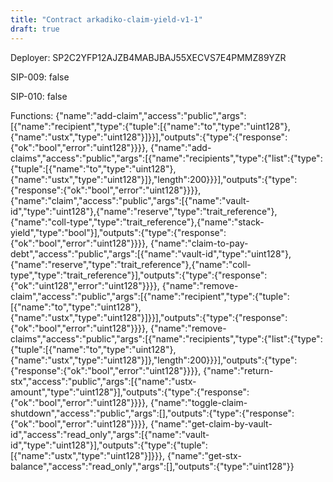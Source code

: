 ```yaml
---
title: "Contract arkadiko-claim-yield-v1-1"
draft: true
---
```

Deployer: SP2C2YFP12AJZB4MABJBAJ55XECVS7E4PMMZ89YZR

SIP-009: false

SIP-010: false

Functions:
{"name":"add-claim","access":"public","args":[{"name":"recipient","type":{"tuple":[{"name":"to","type":"uint128"},{"name":"ustx","type":"uint128"}]}}],"outputs":{"type":{"response":{"ok":"bool","error":"uint128"}}}}, {"name":"add-claims","access":"public","args":[{"name":"recipients","type":{"list":{"type":{"tuple":[{"name":"to","type":"uint128"},{"name":"ustx","type":"uint128"}]},"length":200}}}],"outputs":{"type":{"response":{"ok":"bool","error":"uint128"}}}}, {"name":"claim","access":"public","args":[{"name":"vault-id","type":"uint128"},{"name":"reserve","type":"trait_reference"},{"name":"coll-type","type":"trait_reference"},{"name":"stack-yield","type":"bool"}],"outputs":{"type":{"response":{"ok":"bool","error":"uint128"}}}}, {"name":"claim-to-pay-debt","access":"public","args":[{"name":"vault-id","type":"uint128"},{"name":"reserve","type":"trait_reference"},{"name":"coll-type","type":"trait_reference"}],"outputs":{"type":{"response":{"ok":"uint128","error":"uint128"}}}}, {"name":"remove-claim","access":"public","args":[{"name":"recipient","type":{"tuple":[{"name":"to","type":"uint128"},{"name":"ustx","type":"uint128"}]}}],"outputs":{"type":{"response":{"ok":"bool","error":"uint128"}}}}, {"name":"remove-claims","access":"public","args":[{"name":"recipients","type":{"list":{"type":{"tuple":[{"name":"to","type":"uint128"},{"name":"ustx","type":"uint128"}]},"length":200}}}],"outputs":{"type":{"response":{"ok":"bool","error":"uint128"}}}}, {"name":"return-stx","access":"public","args":[{"name":"ustx-amount","type":"uint128"}],"outputs":{"type":{"response":{"ok":"bool","error":"uint128"}}}}, {"name":"toggle-claim-shutdown","access":"public","args":[],"outputs":{"type":{"response":{"ok":"bool","error":"uint128"}}}}, {"name":"get-claim-by-vault-id","access":"read_only","args":[{"name":"vault-id","type":"uint128"}],"outputs":{"type":{"tuple":[{"name":"ustx","type":"uint128"}]}}}, {"name":"get-stx-balance","access":"read_only","args":[],"outputs":{"type":"uint128"}}
